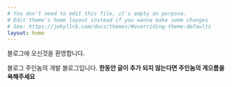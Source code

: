 ```yaml
---
# You don't need to edit this file, it's empty on purpose.
# Edit theme's home layout instead if you wanna make some changes
# See: https://jekyllrb.com/docs/themes/#overriding-theme-defaults
layout: home
---
```


블로그에 오신것을 환영합니다.

블로그 주인놈의 개발 블로그입니다. **한동안 글이 추가 되지 않는다면 주인놈의 게으름을 욕해주세요**